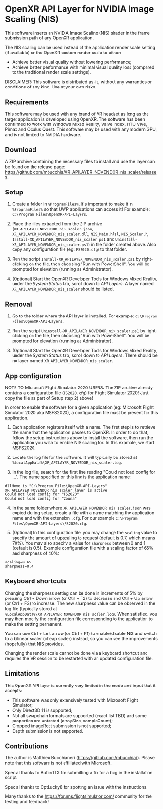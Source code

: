 # OpenXR API Layer for NVIDIA Image Scaling (NIS)

This software inserts an NVIDIA Image Scaling (NIS) shader in the frame submission path of any OpenXR application.

The NIS scaling can be used instead of the application render scale setting (if available) or the OpenXR custom render scale to either:

- Achieve better visual quality without lowering performance;
- Achieve better performance with minimal visual quality loss (compared to the traditional render scale settings).

DISCLAIMER: This software is distributed as-is, without any warranties or conditions of any kind. Use at your own risks.

## Requirements

This software may be used with any brand of VR headset as long as the target application is developed using OpenXR. The software has been confirmed to work with Windows Mixed Reality, Valve Index, HTC Vive, Pimax and Oculus Quest.
This software may be used with any modern GPU, and is not limited to NVIDIA hardware.

## Download

A ZIP archive containing the necessary files to install and use the layer can be found on the release page: https://github.com/mbucchia/XR_APILAYER_NOVENDOR_nis_scaler/releases.

## Setup

1. Create a folder in `%ProgramFiles%`. It's important to make it in `%ProgramFiles%` so that UWP applications can access it! For example: `C:\Program Files\OpenXR-API-Layers`.

2. Place the files extracted from the ZIP archive (`XR_APILAYER_NOVENDOR_nis_scaler.json`, `XR_APILAYER_NOVENDOR_nis_scaler.dll`, `NIS_Main.hlsl`, `NIS_Scaler.h`, `Install-XR_APILAYER_NOVENDOR_nis_scaler.ps1` and `Uninstall-XR_APILAYER_NOVENDOR_nis_scaler.ps1`) in the folder created above. Also copy any configuration file (eg: `FS2020.cfg`) to that folder.

3. Run the script `Install-XR_APILAYER_NOVENDOR_nis_scaler.ps1` by right-clicking on the file, then choosing "Run with PowerShell". You will be prompted for elevation (running as Administrator).

4. (Optional) Start the OpenXR Developer Tools for Windows Mixed Reality, under the *System Status* tab, scroll down to *API Layers*. A layer named `XR_APILAYER_NOVENDOR_nis_scaler` should be listed.

## Removal

1. Go to the folder where the API layer is installed. For example: `C:\Program Files\OpenXR-API-Layers`.

2. Run the script `Uninstall-XR_APILAYER_NOVENDOR_nis_scaler.ps1` by right-clicking on the file, then choosing "Run with PowerShell". You will be prompted for elevation (running as Administrator).

3. (Optional) Start the OpenXR Developer Tools for Windows Mixed Reality, under the *System Status* tab, scroll down to *API Layers*. There should be no layer named `XR_APILAYER_NOVENDOR_nis_scaler`.

## App configuration

NOTE TO Microsoft Flight Simulator 2020 USERS: The ZIP archive already contains a configuration file (`FS2020.cfg`) for Flight Simulator 2020! Just copy the file as part of Setup step 2) above!

In order to enable the software for a given application (eg: Microsoft Flight Simulator 2020 aka MSFS2020), a configuration file must be present for this application.

1. Each application registers itself with a name. The first step is to retrieve the name that the application passes to OpenXR. In order to do that, follow the setup instructions above to install the software, then run the application you wish to enable NIS scaling for. In this example, we start MSFS2020.

2. Locate the log file for the software. It will typically be stored at `%LocalAppData%\XR_APILAYER_NOVENDOR_nis_scaler.log`.

3. In the log file, search for the first line reading "Could not load config for ...". The name specified on this line is the application name:

```
dllHome is "C:\Program Files\OpenXR-API-Layers"
XR_APILAYER_NOVENDOR_nis_scaler layer is active
Could not load config for "FS2020"
Could not load config for "Zouna"
```

4. In the same folder where `XR_APILAYER_NOVENDOR_nis_scaler.json` was copied during setup, create a file with a name matching the application name and with the extension `.cfg`. For our example `C:\Program Files\OpenXR-API-Layers\FS2020.cfg`.

5. (Optional) In this configuration file, you may change the `scaling` value to specify the amount of upscaling to request (default is 0.7, which means 70%). You may also specify a value for `sharpness` between 0 and 1 (default is 0.5). Example configuration file with a scaling factor of 65% and sharpness of 40%:

```
scaling=0.65
sharpness=0.4
```

## Keyboard shortcuts

Changing the sharpness setting can be done in increments of 5% by pressing Ctrl + Down arrow (or Ctrl + F2) to decrease and Ctrl + Up arrow (or Ctrl + F3) to increase. The new sharpness value can be observed in the log file (typically stored at `%LocalAppData%\XR_APILAYER_NOVENDOR_nis_scaler.log`). When satisfied, you may then modify the configuration file corresponding to the application to make the setting permanent.

You can use Ctrl + Left arrow (or Ctrl + F1) to enable/disable NIS and switch to a bilinear scaler (cheap scaler) instead, so you can see the improvements (hopefully) that NIS provides.

Changing the render scale cannot be done via a keyboard shortcut and requires the VR session to be restarted with an updated configuration file.

## Limitations

This OpenXR API layer is currently very limited in the mode and input that it accepts:

* This software was only extensively tested with Microsoft Flight Simulator;
* Only Direct3D 11 is supported;
* Not all swapchain formats are supported (exact list TBD) and some properties are untested (arraySize, sampleCount);
* Cropped imageRect submission is not supported;
* Depth submission is not supported.

## Contributions

The author is Matthieu Bucchianeri (https://github.com/mbucchia/). Please note that this software is not affiliated with Microsoft.

Special thanks to BufordTX for submitting a fix for a bug in the installation script.

Special thanks to CptLucky8 for spotting an issue with the instructions.

Many thanks to the https://forums.flightsimulator.com/ community for the testing and feedback!
